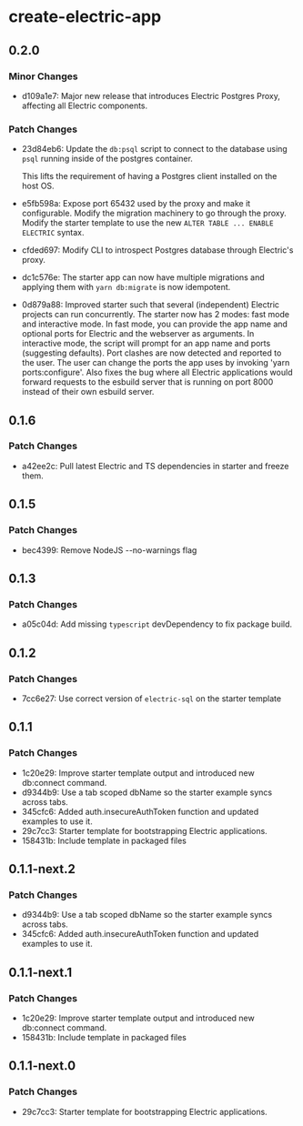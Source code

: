# create-electric-app

## 0.2.0

### Minor Changes

- d109a1e7: Major new release that introduces Electric Postgres Proxy, affecting all Electric components.

### Patch Changes

- 23d84eb6: Update the `db:psql` script to connect to the database using `psql` running inside of the postgres container.

  This lifts the requirement of having a Postgres client installed on the host OS.

- e5fb598a: Expose port 65432 used by the proxy and make it configurable. Modify the migration machinery to go through the proxy. Modify the starter template to use the new `ALTER TABLE ... ENABLE ELECTRIC` syntax.
- cfded697: Modify CLI to introspect Postgres database through Electric's proxy.
- dc1c576e: The starter app can now have multiple migrations and applying them with `yarn db:migrate` is now idempotent.
- 0d879a88: Improved starter such that several (independent) Electric projects can run concurrently.
  The starter now has 2 modes: fast mode and interactive mode.
  In fast mode, you can provide the app name and optional ports for Electric and the webserver as arguments.
  In interactive mode, the script will prompt for an app name and ports (suggesting defaults).
  Port clashes are now detected and reported to the user.
  The user can change the ports the app uses by invoking 'yarn ports:configure'.
  Also fixes the bug where all Electric applications would forward requests to the esbuild server that is running on port 8000 instead of their own esbuild server.

## 0.1.6

### Patch Changes

- a42ee2c: Pull latest Electric and TS dependencies in starter and freeze them.

## 0.1.5

### Patch Changes

- bec4399: Remove NodeJS --no-warnings flag

## 0.1.3

### Patch Changes

- a05c04d: Add missing `typescript` devDependency to fix package build.

## 0.1.2

### Patch Changes

- 7cc6e27: Use correct version of `electric-sql` on the starter template

## 0.1.1

### Patch Changes

- 1c20e29: Improve starter template output and introduced new db:connect command.
- d9344b9: Use a tab scoped dbName so the starter example syncs across tabs.
- 345cfc6: Added auth.insecureAuthToken function and updated examples to use it.
- 29c7cc3: Starter template for bootstrapping Electric applications.
- 158431b: Include template in packaged files

## 0.1.1-next.2

### Patch Changes

- d9344b9: Use a tab scoped dbName so the starter example syncs across tabs.
- 345cfc6: Added auth.insecureAuthToken function and updated examples to use it.

## 0.1.1-next.1

### Patch Changes

- 1c20e29: Improve starter template output and introduced new db:connect command.
- 158431b: Include template in packaged files

## 0.1.1-next.0

### Patch Changes

- 29c7cc3: Starter template for bootstrapping Electric applications.
